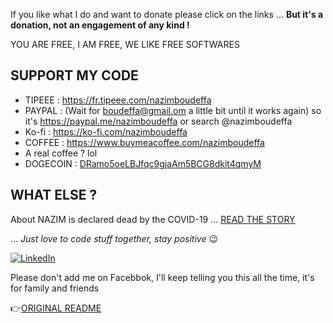 If you like what I do and want to donate please click on the links ... **But it's a donation, not an engagement of any kind !** 

YOU ARE FREE, I AM FREE, WE LIKE FREE SOFTWARES

## SUPPORT MY CODE

* TIPEEE : https://fr.tipeee.com/nazimboudeffa
* PAYPAL :  (Wait for boudeffa@gmail.om a little bit until it works again) so it's https://paypal.me/nazimboudeffa or search @nazimboudeffa
* Ko-fi : https://ko-fi.com/nazimboudeffa
* COFFEE : https://www.buymeacoffee.com/nazimboudeffa
* A real coffee ? lol
* DOGECOIN : [DRamo5oeLBJfqc9gjaAm5BCG8dkit4qmyM](https://dogechain.info/address/DRamo5oeLBJfqc9gjaAm5BCG8dkit4qmyM)

## WHAT ELSE ?

About NAZIM is declared dead by the COVID-19 ... [READ THE STORY](https://nazimboudeffa.livejournal.com/tag/covid)

... *Just love to code stuff together, stay positive* 😉

<a href="https://www.linkedin.com/in/boudeffa/" target="_blank"><img src="https://img.shields.io/badge/linkedin-%230077B5.svg?&style=for-the-badge&logo=linkedin&logoColor=white" alt="LinkedIn" /></a>
  
Please don't add me on Facebbok, I'll keep telling you this all the time, it's for family and friends

👉[ORIGINAL README](https://github.com/nazimboudeffa/nazimboudeffa/blob/main/README-more.md)
